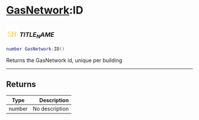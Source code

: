 # [GasNetwork](../gasnetwork/README.md):ID

### <img src="../../.gitbook/assets/shared.png" width="32" height="32" /> $TITLE_NAME$

```lua
number GasNetwork:ID()
```

Returns the GasNetwork id, unique per building<br>

-----------------
## Returns

| Type   | Description |
| ------ | ----------: |
| number | No description |
